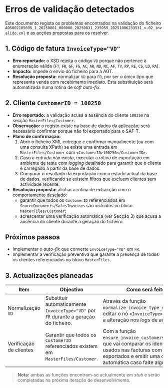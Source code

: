 # Erros de validação detectados

Este documento regista os problemas encontrados na validação do ficheiro `AO5002185695_1_20250801_000000_20250831_235959_20251006233531_v.02_invalido.xml` e as acções propostas para os resolver.

## 1. Código de fatura `InvoiceType="VD"`

* **Erro reportado:** o XSD rejeita o código `VD` porque não pertence à enumeração válida (`FT`, `FR`, `GF`, `FG`, `AC`, `AR`, `ND`, `NC`, `AF`, `TV`, `RP`, `RE`, `CS`, `LD`, `RA`).
* **Impacto:** impede o envio do ficheiro para a AGT.
* **Resolução proposta:** normalizar `VD` para `FR`, por ser o único tipo que representa venda com recebimento imediato. Esta substituição será automatizada numa rotina de *soft auto-fix*.

## 2. Cliente `CustomerID = 100250`

* **Erro reportado:** a validação acusa a ausência do cliente `100250` na secção `MasterFiles/Customer`.
* **Observação:** o registo existe na base de dados da aplicação; será necessário confirmar porque não foi exportado para o SAF-T.
* **Plano de confirmação:**
  1. Abrir o ficheiro XML entregue e confirmar manualmente (ou com uma consulta XPath) se existe uma entrada em `MasterFiles/Customer` com `<CustomerID>100250</CustomerID>`.
  2. Caso a entrada não exista, executar a rotina de exportação em ambiente de teste com *logging* detalhado para garantir que o cliente é carregado a partir da base de dados.
  3. Comparar o resultado da exportação com o estado actual da base de dados, verificando se existem filtros que excluem clientes sem actividade recente.
* **Resolução proposta:** alinhar a rotina de extracção com o comportamento desejado:
  * garantir que todos os `CustomerID` referenciados em `SourceDocuments/SalesInvoices` são incluídos no bloco `MasterFiles/Customer`;
  * acrescentar uma verificação automática (ver Secção 3) que acusa a ausência do cliente durante a geração do ficheiro.

## Próximos passos

* Implementar o *auto-fix* que converte `InvoiceType="VD"` em `FR`.
* Implementar a verificação preventiva que garante a presença de todos os clientes referenciados no bloco `MasterFiles`.

## 3. Actualizações planeadas

| Item | Objectivo | Como será feito |
| ---- | --------- | --------------- |
| Normalização `VD` | Substituir automaticamente `InvoiceType="VD"` por `FR` durante a geração do ficheiro. | Através da função `normalize_invoice_type_vd`, que vai editar o nó `<InvoiceType>` e registar a alteração nos *logs* de auto-fix. |
| Verificação de clientes | Garantir que todos os `CustomerID` referenciados existem em `MasterFiles/Customer`. | Com a função `ensure_invoice_customers_exported`, que vai comparar os identificadores usados nas facturas com os clientes exportados e emitir uma correcção automática caso falte algum registo. |

> **Nota:** ambas as funções encontram-se actualmente em *stub* e serão completadas na próxima iteração de desenvolvimento.

